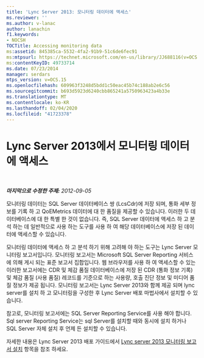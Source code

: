 ```yaml
---
title: 'Lync Server 2013: 모니터링 데이터에 액세스'
ms.reviewer: ''
ms.author: v-lanac
author: lanachin
f1.keywords:
- NOCSH
TOCTitle: Accessing monitoring data
ms:assetid: 845385ca-5532-4fa2-91b9-51c6de6fec91
ms:mtpsurl: https://technet.microsoft.com/en-us/library/JJ688116(v=OCS.15)
ms:contentKeyID: 49733714
ms.date: 07/23/2014
manager: serdars
mtps_version: v=OCS.15
ms.openlocfilehash: 609963f3248d5bdd1c50eac45b74c188ab2e6c56
ms.sourcegitcommit: b693d5923d6240cbb865241a5750963423a4b33e
ms.translationtype: MT
ms.contentlocale: ko-KR
ms.lasthandoff: 02/04/2020
ms.locfileid: "41723378"
---
```

<div data-xmlns="http://www.w3.org/1999/xhtml">

<div class="topic" data-xmlns="http://www.w3.org/1999/xhtml" data-msxsl="urn:schemas-microsoft-com:xslt" data-cs="http://msdn.microsoft.com/en-us/">

<div data-asp="http://msdn2.microsoft.com/asp">

# <a name="accessing-monitoring-data-in-lync-server-2013"></a>Lync Server 2013에서 모니터링 데이터에 액세스

</div>

<div id="mainSection">

<div id="mainBody">

<span> </span>

_**마지막으로 수정한 주제:** 2012-09-05_

모니터링 데이터는 SQL Server 데이터베이스 쌍 (LcsCdr)에 저장 되며, 통화 세부 정보를 기록 하 고 QoEMetrics 데이터에 대 한 품질을 제공할 수 있습니다. 이러한 두 데이터베이스에 대 한 특별 한 것이 없습니다. 즉, SQL Server 데이터에 액세스 하 고 분석 하는 데 일반적으로 사용 하는 도구를 사용 하 여 해당 데이터베이스에 저장 된 데이터에 액세스할 수 있습니다.

모니터링 데이터에 액세스 하 고 분석 하기 위해 고려해 야 하는 도구는 Lync Server 모니터링 보고서입니다. 모니터링 보고서는 Microsoft SQL Server Reporting 서비스에 의해 게시 되는 표준 보고서 집합입니다. 웹 브라우저를 사용 하 여 액세스할 수 있는 이러한 보고서에는 CDR 및 체감 품질 데이터베이스에 저장 된 CDR (통화 정보 기록) 및 체감 품질 (사용 품질) 레코드를 기준으로 하는 사용량, 호출 진단 정보 및 미디어 품질 정보가 제공 됩니다. 모니터링 보고서는 Lync Server 2013와 함께 제공 되며 lync server를 설치 하 고 모니터링을 구성한 후 Lync Server 배포 마법사에서 설치할 수 있습니다.

참고로, 모니터링 보고서에는 SQL Server Reporting Service를 사용 해야 합니다. Sql server Reporting Service는 sql Server를 설치할 때와 동시에 설치 하거나 SQL Server 자체 설치 후 언제 든 설치할 수 있습니다.

자세한 내용은 Lync Server 2013 배포 가이드에서 [Lync server 2013 모니터링 보고서 설치](lync-server-2013-installing-lync-server-2013-monitoring-reports.md) 항목을 참조 하세요.

</div>

<span> </span>

</div>

</div>

</div>

